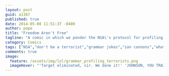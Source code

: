 ```yaml
---
layout: post
guid: a1367
published: true
date: 2014-05-08 11:51:37 -0400
author: pope
title: "Freedom Aren't Free"
tagline: "A comic in which we ponder the NSA\'s protocol for profiling those that they deem necessary of targeted surveillance, and hope desperately not to end up on any special lists. Ah, who are we kidding. This whole site is just begging to be entered into evidence someday."
category: Comics
tags: ["NSA","don't be a terrorist","grammar jokes","ion cannons","what if we fucked up the 'whom' thing there","boy that'd be embarrassing","ponderings","racist","we don't understand what prism actually is","wake up sheeple","we're basically on the same level as snowden at this point"]
comments: true 
image:
  feature: /assets/img/lol/grammar_profiling_terrorists.png
  imageHover: "'Target eliminated, sir. We done it!' 'JOHNSON, YOU TRAITOROUS BASTARD. ...TARGET OUR LOCATION.'"
---
```


